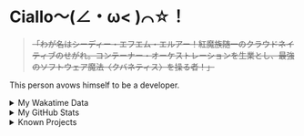 # Ciallo～(∠・ω< )⌒☆！

> ~~「わが名はシーディー・エフエム・エルアー！紅魔族随一のクラウドネイティブのせがれ。コンテーナー・オーケストレーションを生業とし、最強のソフトウェア魔法〈クバネティス〉を操る者！」~~

This person avows himself to be a developer.

<details>

<summary>My Wakatime Data</summary>

<!--START_SECTION:waka-->
![Lines of code](https://img.shields.io/badge/From%20Hello%20World%20I%27ve%20Written-8.9%20million%20lines%20of%20code-blue)

**🐱 My GitHub Data** 

> 📦 789.0 kB Used in GitHub's Storage 
 > 
> 🏆 907 Contributions in the Year 2024
 > 
> 🚫 Not Opted to Hire
 > 
> 📜 93 Public Repositories 
 > 
> 🔑 30 Private Repositories 
 > 
**I'm an Early 🐤** 

```text
🌞 Morning                2254 commits        ██████░░░░░░░░░░░░░░░░░░░   23.92 % 
🌆 Daytime                4079 commits        ███████████░░░░░░░░░░░░░░   43.28 % 
🌃 Evening                3017 commits        ████████░░░░░░░░░░░░░░░░░   32.01 % 
🌙 Night                  75 commits          ░░░░░░░░░░░░░░░░░░░░░░░░░   00.80 % 
```
📅 **I'm Most Productive on Wednesday** 

```text
Monday                   1171 commits        ███░░░░░░░░░░░░░░░░░░░░░░   12.42 % 
Tuesday                  1661 commits        ████░░░░░░░░░░░░░░░░░░░░░   17.62 % 
Wednesday                1683 commits        ████░░░░░░░░░░░░░░░░░░░░░   17.86 % 
Thursday                 1356 commits        ████░░░░░░░░░░░░░░░░░░░░░   14.39 % 
Friday                   1415 commits        ████░░░░░░░░░░░░░░░░░░░░░   15.01 % 
Saturday                 1149 commits        ███░░░░░░░░░░░░░░░░░░░░░░   12.19 % 
Sunday                   990 commits         ███░░░░░░░░░░░░░░░░░░░░░░   10.50 % 
```


**I Mostly Code in Go** 

```text
Go                       37 repos            █████████░░░░░░░░░░░░░░░░   35.24 % 
Vue                      6 repos             █░░░░░░░░░░░░░░░░░░░░░░░░   05.71 % 
TeX                      6 repos             █░░░░░░░░░░░░░░░░░░░░░░░░   05.71 % 
Rust                     3 repos             █░░░░░░░░░░░░░░░░░░░░░░░░   02.86 % 
Shell                    2 repos             ░░░░░░░░░░░░░░░░░░░░░░░░░   01.90 % 
```




 Last Updated on 18/08/2024 01:32:14 UTC
<!--END_SECTION:waka-->

</details>

<details>
 
 <summary>My GitHub Stats</summary>

[![CDFMLR's github stats](https://github-readme-stats.vercel.app/api?username=cdfmlr&count_private=true&show_icons=true)](https://github.com/anuraghazra/github-readme-stats)
 
</details>

<details>

<summary>Known Projects</summary>

[![Star History Chart](https://api.star-history.com/svg?repos=cdfmlr/pyflowchart,cdfmlr/muvtuber,cdfmlr/crud,cdfmlr/murecom-verse-1,cdfmlr/murecom-intro&type=Date)](https://star-history.com/#cdfmlr/pyflowchart&cdfmlr/muvtuber&cdfmlr/crud&cdfmlr/murecom-verse-1&cdfmlr/murecom-intro&Date)

 </details>
